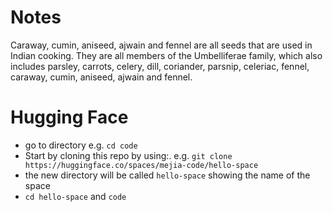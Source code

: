 # Notes

Caraway, cumin, aniseed, ajwain and fennel are all seeds that are used in Indian cooking. They are all members of the Umbelliferae family, which also includes parsley, carrots, celery, dill, coriander, parsnip, celeriac, fennel, caraway, cumin, aniseed, ajwain and fennel.

# Hugging Face

- go to directory e.g. `cd code`
- Start by cloning this repo by using:. e.g. `git clone https://huggingface.co/spaces/mejia-code/hello-space`
- the new directory will be called `hello-space` showing the name of the space
- `cd hello-space` and `code `
